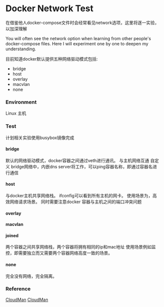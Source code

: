 # Docker Network Test

在借鉴他人docker-compose文件时会经常看见network选项，这里将逐一实验，以加深理解

You will often see the network option when learning from other people's docker-compose files. 
Here I will experiment one by one to deepen my understanding.

目前知道docker默认提供五种网络驱动模式包括:

- bridge
- host
- overlay
- macvlan
- none

### Environment

Linux 主机

### Test

计划相关实验使用busybox镜像完成

#### bridge

默认的网络驱动模式，docker容器之间通过veth进行通讯。
与主机网络互通
自定义 bridge网络中，内嵌dns server将工作，可以ping容器名称，即通过容器名进行通信

#### host

与docker主机共享网络栈。 ifconfig可以看到所有主机的网卡。
使用场景为，高效网络请求场景。 同时需要注意docker 容器与主机之间的端口冲突问题

#### overlay

#### macvlan

#### joined

两个容器之间共享网络栈，两个容器将拥有相同的ip和mac地址
使用场景例如监控，即需要独立而又需要两个容器网络高度一致的场景。

#### none

完全没有网络，完全隔离。

### Reference
[CloudMan](https://www.cnblogs.com/CloudMan6/default.html?page=19)
[CloudMan](https://mp.weixin.qq.com/s/7o8QxGydMTUe4Q7Tz46Diw)